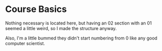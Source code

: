 # Course Basics

Nothing necessary is located here, but having an 02 section with an 01 seemed a little weird, so I made the structure anyway.

Also, I'm a little bummed they didn't start numbering from 0 like any good computer scientist.
